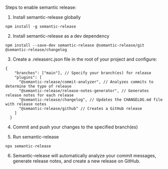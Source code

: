 Steps to enable semantic release:

1. Install semantic-release globally
```
npm install -g semantic-release
```

2. Install semantic-release as a dev dependency
```
npm install --save-dev semantic-release @semantic-release/git @semantic-release/changelog
```

3. Create a .releaserc.json file in the root of your project and configure:
```
{
    "branches": ["main"], // Specify your branch(es) for release
    "plugins": [
      "@semantic-release/commit-analyzer", // Analyzes commits to determine the type of release
      "@semantic-release/release-notes-generator", // Generates release notes for each release
      "@semantic-release/changelog", // Updates the CHANGELOG.md file with release notes
      "@semantic-release/github" // Creates a GitHub release
    ]
  }
```

4. Commit and push your changes to the specified branch(es)

5. Run semantic-release
```
npx semantic-release
```

6. Semantic-release will automatically analyze your commit messages, generate release notes, and create a new release on GitHub.
```